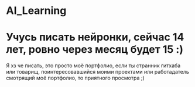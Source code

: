 # AI_Learning
# Учусь писать нейронки, сейчас 14 лет, ровно через месяц будет 15 :)
Я хз че писать, это просто моё портфолио, если ты странник гитхаба или товарищ, поинтересовавшийся моими проектами
или работадатель смотрящий моё портфолио, то приятного просмотра ;)
